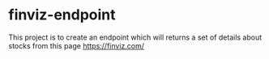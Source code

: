 # finviz-endpoint

This project is to create an endpoint which will returns a set of details about stocks from this page https://finviz.com/

